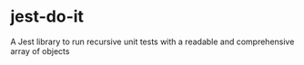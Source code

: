 # jest-do-it
A Jest library to run recursive unit tests with a readable and comprehensive array of objects
